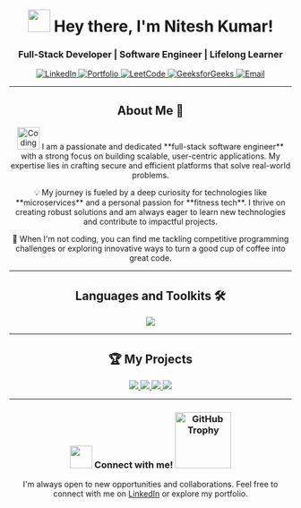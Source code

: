 <h1 align="center">
  <img src="https://raw.githubusercontent.com/Nitesh6206/Nitesh6206/main/assets/wave.gif" width="40px"> Hey there, I'm Nitesh Kumar!
</h1>
<h3 align="center">Full-Stack Developer | Software Engineer | Lifelong Learner</h3>


<p align="center">
  <a href="https://www.linkedin.com/in/nitesh-kumar-67970125b/" target="_blank">
    <img src="https://img.shields.io/badge/LinkedIn-0077B5?style=for-the-badge&logo=linkedin&logoColor=white" alt="LinkedIn">
  </a>
  <a href="https://nitesh-kumar-singh-portfolio.netlify.app/" target="_blank">
    <img src="https://img.shields.io/badge/Portfolio-000000?style=for-the-badge&logo=web&logoColor=white" alt="Portfolio">
  </a>
  <a href="https://leetcode.com/u/niteshsingh6206/" target="_blank">
    <img src="https://img.shields.io/badge/LeetCode-FFA116?style=for-the-badge&logo=leetcode&logoColor=black" alt="LeetCode">
  </a>
  <a href="https://www.geeksforgeeks.org/user/niteshsimeew/" target="_blank">
    <img src="https://img.shields.io/badge/GeeksforGeeks-308D46?style=for-the-badge&logo=geeksforgeeks&logoColor=white" alt="GeeksforGeeks">
  </a>
  <a href="mailto:niteshsingh6206@gmail.com">
    <img src="https://img.shields.io/badge/Email-D14836?style=for-the-badge&logo=gmail&logoColor=white" alt="Email">
  </a>
</p>

---

<h2 align="center">About Me 🚀</h2>

<p align="center">
  <img src="https://media.giphy.com/media/qgM9Tj0k66v2k/giphy.gif" width="40" alt="Coding GIF"> I am a passionate and dedicated **full-stack software engineer** with a strong focus on building scalable, user-centric applications. My expertise lies in crafting secure and efficient platforms that solve real-world problems.
</p>
<p align="center">
  💡 My journey is fueled by a deep curiosity for technologies like **microservices** and a personal passion for **fitness tech**. I thrive on creating robust solutions and am always eager to learn new technologies and contribute to impactful projects.
</p>
<p align="center">
  🌱 When I'm not coding, you can find me tackling competitive programming challenges or exploring innovative ways to turn a good cup of coffee into great code.
</p>

---

<h2 align="center">Languages and Toolkits 🛠️</h2>

<p align="center">
  <img src="https://skillicons.dev/icons?i=java,spring,js,react,redux,py,django,ts,mysql,mongodb,docker,git,npm,postman,tailwind" />
</p>

---

<h2 align="center">🏆 My Projects</h2>
<p align="center">
  <a href="https://github.com/Nitesh6206/Crowd-Source-Issues-Tracker" target="_blank">
    <img src="https://github-readme-stats.vercel.app/api/pin/?username=Nitesh6206&repo=Crowd-Source-Issues-Tracker&theme=tokyonight&bg_color=1F222E" />
  </a>
  <a href="https://github.com/Nitesh6206/BookVerse-Secure-Online-Bookstore" target="_blank">
    <img src="https://github-readme-stats.vercel.app/api/pin/?username=Nitesh6206&repo=BookVerse-Secure-Online-Bookstore&theme=tokyonight&bg_color=1F222E" />
  </a>
  <a href="https://github.com/Nitesh6206/PulseFit-Fitness-App-Backend" target="_blank">
    <img src="https://github-readme-stats.vercel.app/api/pin/?username=Nitesh6206&repo=PulseFit-Fitness-App-Backend&theme=tokyonight&bg_color=1F222E" />
  </a>
  <a href="https://github.com/Nitesh6206/Emergency-Alert-System-Microservices" target="_blank">
    <img src="https://github-readme-stats.vercel.app/api/pin/?username=Nitesh6206&repo=Emergency-Alert-System-Microservices&theme=tokyonight&bg_color=1F222E" />
  </a>
</p>

---

<h3 align="center">
  <img src="https://raw.githubusercontent.com/Nitesh6206/Nitesh6206/main/assets/typing.gif" width="40px"> Connect with me! <img src="https://github-profile-trophy.vercel.app/?username=Nitesh6206&theme=radical&no-frame=true&no-bg=true" width="100px" alt="GitHub Trophy">
</h3>

<p align="center">
  I'm always open to new opportunities and collaborations. Feel free to connect with me on <a href="https://www.linkedin.com/in/nitesh-kumar-67970125b/">LinkedIn</a> or explore my portfolio.
</p>
